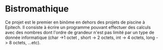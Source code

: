 # Bistromathique

Ce projet est le premier en binôme en dehors des projets de piscine à Epitech.
Il consiste à écrire un programme pouvant effectuer des calculs avec des nombres dont l'ordre de grandeur n'est pas limité par un type de donnée informatique (char ->1 octet , short -> 2 octets, int -> 4 octets, long -> 8 octets, ...etc).
